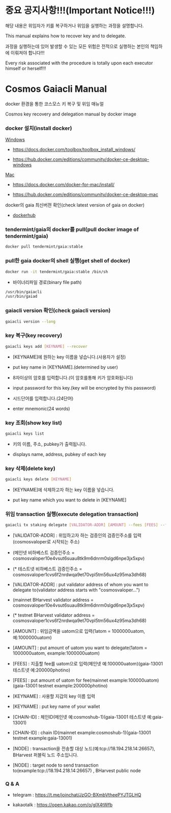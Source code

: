 # 중요 공지사항!!!(Important Notice!!!)

해당 내용은 위임자가 키를 복구하거나 위임을 실행하는 과정을 설명합니다.

This manual explains how to recover key and to delegate.

과정을 실행하는데 있어 발생할 수 있는 모든 위험은 전적으로 실행하는 본인의 책임하에 이뤄져야 합니다!!!

Every risk associated with the procedure is totally upon each executor himself or herself!!!


# Cosmos Gaiacli Manual

docker 환경을 통한 코스모스 키 복구 및 위임 매뉴얼

Cosmos key recovery and delegation manual by docker image



### docker 설치(install docker)

[Windows](https://docs.docker.com/toolbox/overview/)

- https://docs.docker.com/toolbox/toolbox_install_windows/

- https://hub.docker.com/editions/community/docker-ce-desktop-windows


[Mac](https://docs.docker.com/docker-for-mac/)

- https://docs.docker.com/docker-for-mac/install/

- https://hub.docker.com/editions/community/docker-ce-desktop-mac





docker의 gaia 최신버젼 확인(check latest version of gaia on docker)

- [dockerhub](https://hub.docker.com/r/tendermint/gaia/tags)



### tendermint/gaia의 docker를 pull(pull docker image of tendermint/gaia)

```bash
docker pull tendermint/gaia:stable
```



### pull한 gaia docker의 shell 실행(get shell of docker)

```bash
docker run -it tendermint/gaia:stable /bin/sh
```

- 바이너리파일 경로(binary file path)
```bash
/usr/bin/gaiacli
/usr/bin/gaiad
```


### gaiacli version 확인(check gaiacli version)

```bash
gaiacli version --long
```


### key 복구(key recovery)

```bash
gaiacli keys add [KEYNAME] --recover
```

- [KEYNAME]에 원하는 key 이름을 넣습니다.(사용자가 설정)
  
- put key name in [KEYNAME].(determined by user)
  
  
- 8자이상의 암호를 입력합니다.(이 암호를통해 키가 암호화됩니다)

- input password for this key.(key will be encrypted by this password)


- 시드단어를 입력합니다.(24단어)

- enter mnemonic(24 words)



### key 조회(show key list)

```bash
gaiacli keys list
```

- 키의 이름, 주소, pubkey가 출력됩니다.

- displays name, address, pubkey of each key


### key 삭제(delete key)

```bash
gaiacli keys delete [KEYNAME]
```

- [KEYNAME]에 삭제하고자 하는 key 이름을 넣습니다.
  
- put key name which you want to delete in [KEYNAME]



### 위임 transaction 실행(execute delegation transaction)

```bash
gaiacli tx staking delegate [VALIDATOR-ADDR] [AMOUNT] --fees [FEES] --from [KEYNAME] --chain-id [CHAIN-ID] --node [NODE]
```

- [VALIDATOR-ADDR] : 위임하고자 하는 검증인의 검증인주소를 입력(cosmosvaloper로 시작되는 주소)
  
- (메인넷 비하베스트 검증인주소 = cosmosvaloper10e4vsut6suau8tk9m6dnrm0slgd6npe3jx5xpv)

- (* 테스트넷 비하베스트 검증인주소 = cosmosvaloper1cvs6f2nrdwqa9et70vpl5tm56ux4z95ma3dh68)

- [VALIDATOR-ADDR] : put validator address of whom you want to delegate to(validator address starts with "cosmosvaloper...")
  
- (mainnet BHarvest validator address = cosmosvaloper10e4vsut6suau8tk9m6dnrm0slgd6npe3jx5xpv)

- (* testnet BHarvest validator address = cosmosvaloper1cvs6f2nrdwqa9et70vpl5tm56ux4z95ma3dh68)


- [AMOUNT] : 위임금액을 uatom으로 입력(1atom = 1000000uatom, 예:1000000uatom)
  
- [AMOUNT] : put amount of uatom you want to delegate(1atom = 1000000uatom, example:1000000uatom)
  

- [FEES] : 지출할 fee를 uatom으로 입력(메인넷 예:100000uatom)(gaia-13001 테스트넷 예:200000photino)
  
- [FEES] : put amount of uatom for fee(mainnet example:100000uatom)(gaia-13001 testnet example:200000photino)
  

- [KEYNAME] : 사용할 지갑의 key 이름 입력
  
- [KEYNAME] : put key name of your wallet
  

- [CHAIN-ID] : 체인ID(메인넷 예:cosmoshub-1)(gaia-13001 테스트넷 예:gaia-13001)
  
- [CHAIN-ID] : chain ID(mainnet example:cosmoshub-1)(gaia-13001 testnet example:gaia-13001)
  

- [NODE] : transaction을 전송할 대상 노드(예:tcp://18.194.218.14:26657), BHarvest 퍼블릭 노드 주소입니다.
                                                                
- [NODE] : target node to send transaction to(example:tcp://18.194.218.14:26657) , BHarvest public node
                                                                                  

### Q & A

- telegram : https://t.me/joinchat/JzGO-BXmbVtheePYJTGLHQ

- kakaotalk : https://open.kakao.com/o/gIX4tWfb

